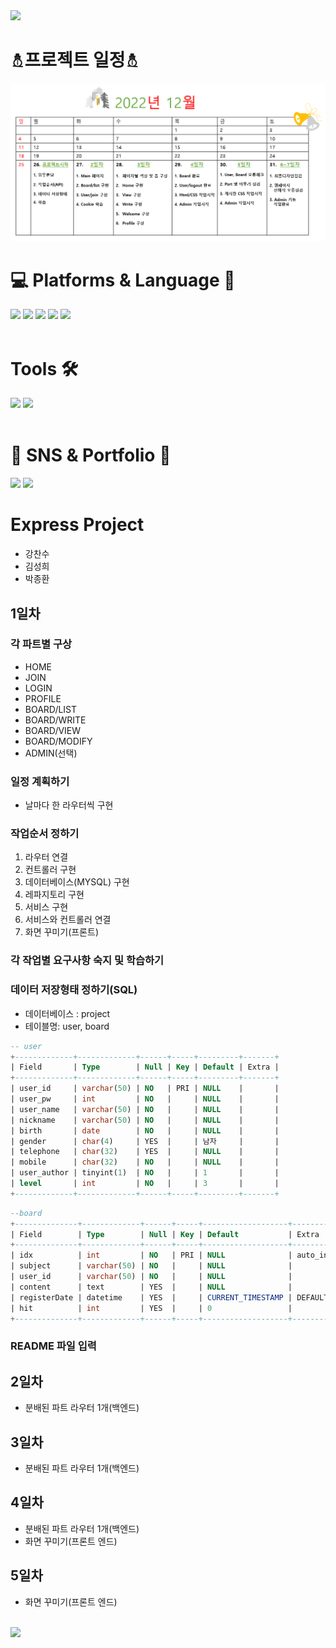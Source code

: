 <!-- Header -->
<img src="https://capsule-render.vercel.app/api?type=waving&color=auto&height=200&section=header&text=Team5&fontSize=90" />

# ⛄︎프로젝트 일정⛄︎
<img src="public/img/프로젝트일정.png"/>

</br>

# 💻 Platforms & Language 🧾

<div>
    <img src="https://img.shields.io/badge/MySQL-4479A1?style=flat&logo=MySQL&logoColor=white" />
    <img src="https://img.shields.io/badge/HTML5-E34F26?style=flat&logo=HTML5&logoColor=white" />
    <img src="https://img.shields.io/badge/CSS3-1572B6?style=flat&logo=CSS3&logoColor=white" />
    <img src="https://img.shields.io/badge/JavaScript-F7DF1E?style=flat&logo=JavaScript&logoColor=white" />
    <img src="https://img.shields.io/badge/Node.js-339933?style=flat&logo=Node.js&logoColor=white" />
</div>

</br>

# Tools 🛠️

<div>
    <img src="https://img.shields.io/badge/Visual Studio Code-007ACC?style=flat&logo=Visual Studio Code&logoColor=white" />
    <img src="https://img.shields.io/badge/GitHub-181717?style=flat&logo=GitHub&logoColor=white" />
</div>

</br>

# 🎨 SNS & Portfolio 🎨 
<div>
     <img src="https://img.shields.io/badge/Tistory-000000?style=flat&logo=Tistory&logoColor=white" />
    <img src="https://img.shields.io/badge/Gmail-EA4335?style=flat&logo=Gmail&logoColor=white" />
</div>


# Express Project

-   강찬수
-   김성희
-   박종환

## 1일차

### 각 파트별 구상

-   HOME
-   JOIN
-   LOGIN
-   PROFILE
-   BOARD/LIST
-   BOARD/WRITE
-   BOARD/VIEW
-   BOARD/MODIFY
-   ADMIN(선택)

### 일정 계획하기

-   날마다 한 라우터씩 구현

### 작업순서 정하기

1. 라우터 연결
2. 컨트롤러 구현
3. 데이터베이스(MYSQL) 구현
4. 레파지토리 구현
5. 서비스 구현
6. 서비스와 컨트롤러 연결
7. 화면 꾸미기(프론트)

### 각 작업별 요구사항 숙지 및 학습하기

### 데이터 저장형태 정하기(SQL)

-   데이터베이스 : project
-   테이블명: user, board

```sql
-- user
+-------------+-------------+------+-----+---------+-------+
| Field       | Type        | Null | Key | Default | Extra |
+-------------+-------------+------+-----+---------+-------+
| user_id     | varchar(50) | NO   | PRI | NULL    |       |
| user_pw     | int         | NO   |     | NULL    |       |
| user_name   | varchar(50) | NO   |     | NULL    |       |
| nickname    | varchar(50) | NO   |     | NULL    |       |
| birth       | date        | NO   |     | NULL    |       |
| gender      | char(4)     | YES  |     | 남자     |       |
| telephone   | char(32)    | YES  |     | NULL    |       |
| mobile      | char(32)    | NO   |     | NULL    |       |
| user_author | tinyint(1)  | NO   |     | 1       |       |
| level       | int         | NO   |     | 3       |       |
+-------------+-------------+------+-----+---------+-------+
```

```sql
--board
+--------------+-------------+------+-----+-------------------+-------------------+
| Field        | Type        | Null | Key | Default           | Extra             |
+--------------+-------------+------+-----+-------------------+-------------------+
| idx          | int         | NO   | PRI | NULL              | auto_increment    |
| subject      | varchar(50) | NO   |     | NULL              |                   |
| user_id      | varchar(50) | NO   |     | NULL              |                   |
| content      | text        | YES  |     | NULL              |                   |
| registerDate | datetime    | YES  |     | CURRENT_TIMESTAMP | DEFAULT_GENERATED |
| hit          | int         | YES  |     | 0                 |                   |
+--------------+-------------+------+-----+-------------------+-------------------+
```

### README 파일 입력

## 2일차

-   분배된 파트 라우터 1개(백엔드)

## 3일차

-   분배된 파트 라우터 1개(백엔드)

## 4일차

-   분배된 파트 라우터 1개(백엔드)
-   화면 꾸미기(프론트 엔드)

## 5일차

-   화면 꾸미기(프론트 엔드)




<!-- 영상 -->


</br>

<!-- Footer -->
<img src="https://capsule-render.vercel.app/api?type=waving&color=auto&height=200&section=footer&text=Thanks!&fontSize=90" />